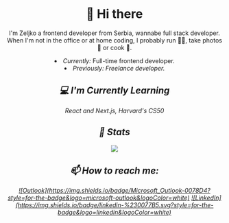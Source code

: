 <div align="center">
  <h1>👋 Hi there</h1> 
  <p>
  I'm Zeljko a frontend developer from Serbia, wannabe full stack developer. <br> When I'm not in the office or at home coding, I probably run 🏃‍♂️, take photos 📸 or cook 🍜.
  <li><i>Currently:</i> Full-time frontend developer.</li>
  <li><i>Previously:<i/> Freelance developer.</li> 
  </p>
  
  <h2>💻 I'm Currently Learning</h2>
  <p>React and Next.js, Harvard's CS50</p>

  <h2>👀 Stats</h2>
  <img src="http://github-readme-streak-stats.herokuapp.com?user=zeljkoDe&hide_border=true&date_format=M%20j%5B%2C%20Y%5D" >

  <h2>📫 How to reach me:</h2> 
  <a href="mailto:zeljko.de@outlook.com">![Outlook](https://img.shields.io/badge/Microsoft_Outlook-0078D4?style=for-the-badge&logo=microsoft-outlook&logoColor=white)</a> 
  <a href="https://www.linkedin.com/in/zeljko-damnjanovic-478b7a20a/">![LinkedIn](https://img.shields.io/badge/linkedin-%230077B5.svg?style=for-the-badge&logo=linkedin&logoColor=white)</a>
  
</div>

